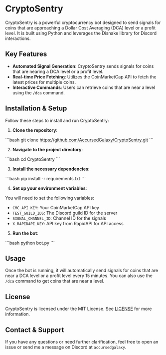 # CryptoSentry

CryptoSentry is a powerful cryptocurrency bot designed to send signals for coins that are approaching a Dollar Cost Averaging (DCA) level or a profit level. It is built using Python and leverages the Disnake library for Discord interactions.

## Key Features

- **Automated Signal Generation**: CryptoSentry sends signals for coins that are nearing a DCA level or a profit level.
- **Real-time Price Fetching**: Utilizes the CoinMarketCap API to fetch the latest prices for multiple coins.
- **Interactive Commands**: Users can retrieve coins that are near a level using the `/dca` command.

## Installation & Setup

Follow these steps to install and run CryptoSentry:

1. **Clone the repository**:

\`\`\`bash
git clone https://github.com/AccursedGalaxy/CryptoSentry.git
\`\`\`

2. **Navigate to the project directory**:

\`\`\`bash
cd CryptoSentry
\`\`\`

3. **Install the necessary dependencies**:

\`\`\`bash
pip install -r requirements.txt
\`\`\`

4. **Set up your environment variables**:

You will need to set the following variables:

- `CMC_API_KEY`: Your CoinMarketCap API key
- `TEST_GUILD_IDS`: The Discord guild ID for the server
- `SIGNAL_CHANNEL_ID`: Channel ID for the signals
- `X_RAPIDAPI_KEY`: API key from RapidAPI for API access

5. **Run the bot**:

\`\`\`bash
python bot.py
\`\`\`

## Usage

Once the bot is running, it will automatically send signals for coins that are near a DCA level or a profit level every 15 minutes. You can also use the `/dca` command to get coins that are near a level.

## License

CryptoSentry is licensed under the MIT License. See [LICENSE](LICENSE) for more information.

## Contact & Support

If you have any questions or need further clarification, feel free to open an issue or send me a message on Discord at `accursedgalaxy`.
